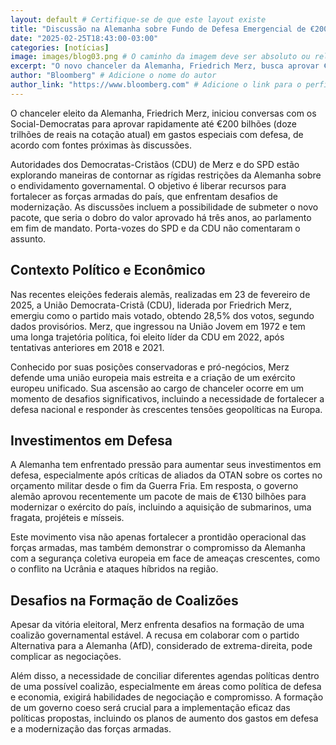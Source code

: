 ```yaml
---
layout: default # Certifique-se de que este layout existe
title: "Discussão na Alemanha sobre Fundo de Defesa Emergencial de €200 Bilhões"
date: "2025-02-25T18:43:00-03:00"
categories: [notícias]
image: images/blog03.png # O caminho da imagem deve ser absoluto ou relativo à pasta do site
excerpt: "O novo chanceler da Alemanha, Friedrich Merz, busca aprovar €200 bilhões para modernizar as forças armadas, contornando restrições fiscais. O investimento responde a pressões da OTAN e tensões na Europa."
author: "Bloomberg" # Adicione o nome do autor
author_link: "https://www.bloomberg.com" # Adicione o link para o perfil do autor
---
```


O chanceler eleito da Alemanha, <span class="highlight">Friedrich Merz</span>, iniciou conversas com os <span class="highlight">Social-Democratas</span> para aprovar rapidamente até €200 bilhões (doze trilhões de reais na cotação atual) em gastos especiais com defesa, de acordo com fontes próximas às discussões.

Autoridades dos <span class="highlight">Democratas-Cristãos</span> (CDU) de Merz e do <span class="highlight">SPD</span> estão explorando maneiras de contornar as rígidas restrições da Alemanha sobre o endividamento governamental. O objetivo é liberar recursos para fortalecer as forças armadas do país, que enfrentam desafios de modernização. As discussões incluem a possibilidade de submeter o novo pacote, que seria o dobro do valor aprovado há três anos, ao parlamento em fim de mandato. Porta-vozes do SPD e da CDU não comentaram o assunto.

## Contexto Político e Econômico

Nas recentes eleições federais alemãs, realizadas em 23 de fevereiro de 2025, a <span class="highlight">União Democrata-Cristã (CDU)</span>, liderada por Friedrich Merz, emergiu como o partido mais votado, obtendo 28,5% dos votos, segundo dados provisórios. Merz, que ingressou na União Jovem em 1972 e tem uma longa trajetória política, foi eleito líder da CDU em 2022, após tentativas anteriores em 2018 e 2021.

Conhecido por suas posições conservadoras e pró-negócios, Merz defende uma união europeia mais estreita e a criação de um <span class="highlight">exército europeu unificado</span>. Sua ascensão ao cargo de chanceler ocorre em um momento de desafios significativos, incluindo a necessidade de fortalecer a defesa nacional e responder às crescentes tensões geopolíticas na Europa.

## Investimentos em Defesa

A Alemanha tem enfrentado pressão para aumentar seus investimentos em defesa, especialmente após críticas de aliados da <span class="highlight">OTAN</span> sobre os cortes no orçamento militar desde o fim da Guerra Fria. Em resposta, o governo alemão aprovou recentemente um pacote de mais de €130 bilhões para modernizar o exército do país, incluindo a aquisição de submarinos, uma fragata, projéteis e mísseis.

Este movimento visa não apenas fortalecer a prontidão operacional das forças armadas, mas também demonstrar o compromisso da Alemanha com a segurança coletiva europeia em face de ameaças crescentes, como o conflito na Ucrânia e ataques híbridos na região.

## Desafios na Formação de Coalizões

Apesar da vitória eleitoral, Merz enfrenta desafios na formação de uma <span class="highlight">coalizão governamental estável</span>. A recusa em colaborar com o partido <span class="highlight">Alternativa para a Alemanha (AfD)</span>, considerado de extrema-direita, pode complicar as negociações.

Além disso, a necessidade de conciliar diferentes agendas políticas dentro de uma possível coalizão, especialmente em áreas como política de defesa e economia, exigirá habilidades de negociação e compromisso. A formação de um governo coeso será crucial para a implementação eficaz das políticas propostas, incluindo os planos de aumento dos gastos em defesa e a modernização das forças armadas.
